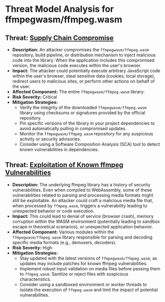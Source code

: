 # Threat Model Analysis for ffmpegwasm/ffmpeg.wasm

## Threat: [Supply Chain Compromise](./threats/supply_chain_compromise.md)

*   **Description:** An attacker compromises the `ffmpegwasm/ffmpeg.wasm` repository, build pipeline, or distribution mechanism to inject malicious code into the library. When the application includes this compromised version, the malicious code executes within the user's browser.
*   **Impact:**  The attacker could potentially execute arbitrary JavaScript code within the user's browser, steal sensitive data (cookies, local storage), redirect users to malicious sites, or perform other actions on behalf of the user.
*   **Affected Component:**  The entire `ffmpegwasm/ffmpeg.wasm` library.
*   **Risk Severity:** Critical
*   **Mitigation Strategies:**
    *   Verify the integrity of the downloaded `ffmpegwasm/ffmpeg.wasm` library using checksums or signatures provided by the official repository.
    *   Pin specific versions of the library in your project dependencies to avoid automatically pulling in compromised updates.
    *   Monitor the `ffmpegwasm/ffmpeg.wasm` repository for any suspicious activity or security advisories.
    *   Consider using a Software Composition Analysis (SCA) tool to detect known vulnerabilities in dependencies.

## Threat: [Exploitation of Known ffmpeg Vulnerabilities](./threats/exploitation_of_known_ffmpeg_vulnerabilities.md)

*   **Description:** The underlying ffmpeg library has a history of security vulnerabilities. Even when compiled to WebAssembly, some of these vulnerabilities related to parsing and processing media formats might still be exploitable. An attacker could craft a malicious media file that, when processed by `ffmpeg.wasm`, triggers a vulnerability leading to unexpected behavior or code execution.
*   **Impact:**  This could lead to denial of service (browser crash), memory corruption within the WASM environment (potentially leading to sandbox escape in theoretical scenarios), or unexpected application behavior.
*   **Affected Component:**  Various modules within the `ffmpegwasm/ffmpeg.wasm` library responsible for parsing and decoding specific media formats (e.g., demuxers, decoders).
*   **Risk Severity:** High
*   **Mitigation Strategies:**
    *   Stay updated with the latest versions of `ffmpegwasm/ffmpeg.wasm`, as updates may include patches for known ffmpeg vulnerabilities.
    *   Implement robust input validation on media files before passing them to `ffmpeg.wasm`. Sanitize or reject files with suspicious characteristics.
    *   Consider using a sandboxed environment or worker threads to isolate the execution of `ffmpeg.wasm` and limit the impact of potential vulnerabilities.

